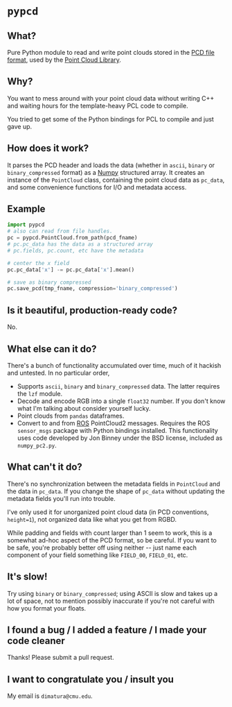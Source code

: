 ``pypcd``
=======

What?
----
Pure Python module to read and write point clouds stored in the [PCD file
format](http://pointclouds.org/documentation/tutorials/pcd_file_format.php),
used by the [Point Cloud Library](http://pointclouds.org/).

Why?
---
You want to mess around with your point cloud data without writing C++
and waiting hours for the template-heavy PCL code to compile.

You tried to get some of the Python bindings for PCL to compile
and just gave up.

How does it work?
-----------------
It parses the PCD header and loads the data (whether in `ascii`, `binary` or `binary_compressed` format) as a [Numpy](http://www.numpy.org) structured array. It creates an instance of the `PointCloud`
class, containing the point cloud data as `pc_data`, and
some convenience functions for I/O and metadata access.

Example
-------

```python
import pypcd
# also can read from file handles.
pc = pypcd.PointCloud.from_path(pcd_fname)
# pc.pc_data has the data as a structured array
# pc.fields, pc.count, etc have the metadata

# center the x field
pc.pc_data['x'] -= pc.pc_data['x'].mean()

# save as binary compressed
pc.save_pcd(tmp_fname, compression='binary_compressed')
```

Is it beautiful, production-ready code?
----------------------------------------
No.

What else can it do?
---------------------

There's a bunch of functionality accumulated
over time, much of it hackish and untested.
In no particular order,
- Supports `ascii`, `binary` and `binary_compressed` data.
  The latter requires the `lzf` module.
- Decode and encode RGB into a single `float32` number. If
  you don't know what I'm talking about consider yourself lucky.
- Point clouds from `pandas` dataframes.
- Convert to and from [ROS](http://www.ros.org) PointCloud2 messages.
  Requires the ROS `sensor_msgs` package with Python bindings installed.
  This functionality uses code developed by Jon Binney under
  the BSD license, included as `numpy_pc2.py`.


What can't it do?
-----------------

There's no synchronization between the metadata fields in `PointCloud`
and the data in `pc_data`. If you change the shape of `pc_data` 
without updating the metadata fields you'll run into trouble.


I've only used it for unorganized point cloud data
(in PCD conventions, `height=1`), not organized
data like what you get from RGBD.

While padding and fields with count larger
than 1 seem to work, this is a somewhat
ad-hoc aspect of the PCD format, so be careful.
If you want to be safe, you're probably better off
using neither -- just name each component
of your field something like ``FIELD_00``, ``FIELD_01``, etc.

It's slow!
----------

Try using `binary` or `binary_compressed`; using
ASCII is slow and takes up a lot of space, not to
mention possibly inaccurate if you're not careful
with how you format your floats.

I found a bug / I added a feature / I made your code cleaner
-------------

Thanks! Please submit a pull request.

I want to congratulate you / insult you
----------
My email is `dimatura@cmu.edu`.

